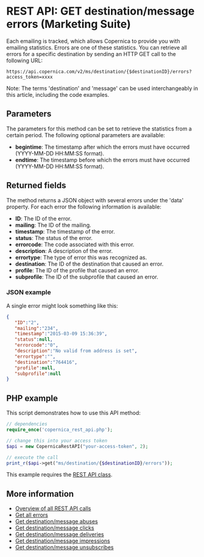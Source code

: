 # REST API: GET destination/message errors (Marketing Suite)

Each emailing is tracked, which allows Copernica to provide you with 
emailing statistics. Errors are one of these statistics. You can 
retrieve all errors for a specific destination by sending an HTTP GET call to the following URL:

`https://api.copernica.com/v2/ms/destination/{$destinationID}/errors?access_token=xxxx`

Note: The terms 'destination' and 'message' can be used interchangeably 
in this article, including the code examples.

## Parameters

The parameters for this method can be set to retrieve the statistics from 
a certain period. The following optional parameters are available:

* **begintime**: The timestamp after which the errors must have occurred (YYYY-MM-DD HH:MM:SS format).
* **endtime**: The timestamp before which the errors must have occurred (YYYY-MM-DD HH:MM:SS format).

## Returned fields

The method returns a JSON object with several errors under the 'data' 
property. For each error the following information is available:

* **ID**: The ID of the error.
* **mailing**: The ID of the mailing.
* **timestamp**: The timestamp of the error.
* **status**: The status of the error.
* **errorcode**: The code associated with this error.
* **description**: A description of the error.
* **errortype**: The type of error this was recognized as.
* **destination**: The ID of the destination that caused an error.
* **profile**: The ID of the profile that caused an error.
* **subprofile**: The ID of the subprofile that caused an error.

### JSON example

A single error might look something like this:

```json
{  
   "ID":"2",
   "mailing":"234",
   "timestamp":"2015-03-09 15:36:39",
   "status":null,
   "errorcode":"0",
   "description":"No valid from address is set",
   "errortype":"",
   "destination":"764416",
   "profile":null,
   "subprofile":null
}
```

## PHP example

This script demonstrates how to use this API method:

```php
// dependencies
require_once('copernica_rest_api.php');

// change this into your access token
$api = new CopernicaRestAPI("your-access-token", 2);

// execute the call
print_r($api->get("ms/destination/{$destinationID}/errors"));
```

This example requires the [REST API class](./rest-php).

## More information

* [Overview of all REST API calls](./rest-api)
* [Get all errors](./rest-get-ms-errors)
* [Get destination/message abuses](./rest-get-ms-destination-abuses)
* [Get destination/message clicks](./rest-get-ms-destination-clicks)
* [Get destination/message deliveries](./rest-get-ms-destination-deliveries)
* [Get destination/message impressions](./rest-get-ms-destination-impressions)
* [Get destination/message unsubscribes](./rest-get-ms-destination-unsubscribes)

